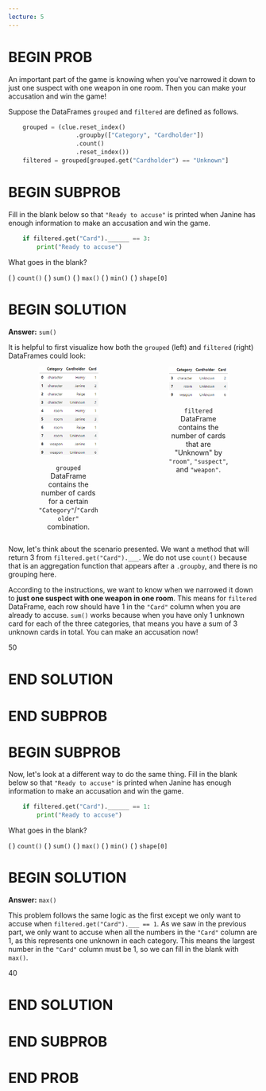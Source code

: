 ```yaml
---
lecture: 5
---
```


# BEGIN PROB

An important part of the game is knowing when you've narrowed it down to
just one suspect with one weapon in one room. Then you can make your
accusation and win the game!

Suppose the DataFrames `grouped` and `filtered` are defined as follows.
```py
    grouped = (clue.reset_index()
                   .groupby(["Category", "Cardholder"])
                   .count()
                   .reset_index())
    filtered = grouped[grouped.get("Cardholder") == "Unknown"]
```
# BEGIN SUBPROB

Fill in the blank below so that `"Ready to accuse"` is printed when
Janine has enough information to make an accusation and win the game.

```py
    if filtered.get("Card").______ == 3:
        print("Ready to accuse")
```

What goes in the blank?

( ) `count()` 
( ) `sum()` 
( ) `max()` 
( ) `min()` 
( ) `shape[0]`

# BEGIN SOLUTION

**Answer:** `sum()`

It is helpful to first visualize how both the `grouped` (left) and `filtered` (right) DataFrames could look:


<center>
<div style="display: flex;">
    <div style="flex: 1; margin-right: 10px;">
        <img src="../../assets/images/wi24-midterm/grouped.png" alt="Image 1" style="width: 50%;">
        <p style="max-width: 50%; overflow: hidden; text-overflow: ellipsis;"><code>grouped</code> DataFrame contains the number of cards for a certain <code>"Category"</code>/<code>"Cardholder"</code> combination.</p>
    </div>
    <div style="flex: 1; margin-left: 10px;">
        <img src="../../assets/images/wi24-midterm/filter.png" alt="Image 2" style="width: 50%;">
        <p style="max-width: 50%; overflow: hidden; text-overflow: ellipsis;"><code>filtered</code> DataFrame contains the number of cards that are "Unknown" by <code>"room"</code>, <code>"suspect"</code>, and <code>"weapon"</code>.</p>
    </div>
</div>
</center>


Now, let's think about the scenario presented. We want a method that will return 3 from `filtered.get("Card").___`. We do not use `count()` because that is an aggregation function that appears after a `.groupby`, and there is no grouping here. 

According to the instructions, we want to know when we narrowed it down to **just one suspect with one weapon in one room**. This means for `filtered` DataFrame, each row should have 1 in the `"Card"` column when you are already to accuse. `sum()` works because when you have only 1 unknown card for each of the three categories, that means you have a sum of 3 unknown cards in total. You can make an accusation now! 

<average>50</average>

# END SOLUTION

# END SUBPROB

# BEGIN SUBPROB

Now, let's look at a different way to do the same thing. Fill in the
blank below so that `"Ready to accuse"` is printed when Janine has
enough information to make an accusation and win the game.

```py
    if filtered.get("Card").______ == 1:
        print("Ready to accuse")
```

What goes in the blank?

( ) `count()` 
( ) `sum()` 
( ) `max()` 
( ) `min()` 
( ) `shape[0]`

# BEGIN SOLUTION

**Answer:** `max()`

This problem follows the same logic as the first except we only want to accuse when `filtered.get("Card").___ == 1`. As we saw in the previous part, we only want to accuse when all the numbers in the `"Card"` column are 1, as this represents one unknown in each category. This means the largest number in the `"Card"` column must be 1, so we can fill in the blank with `max()`.

<average>40</average>

# END SOLUTION

# END SUBPROB

# END PROB
